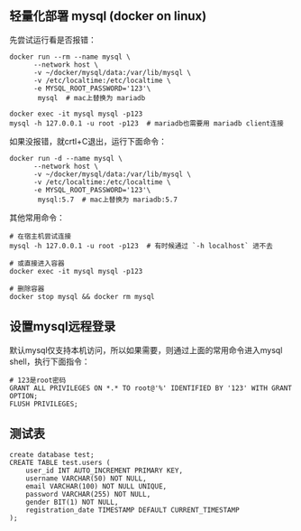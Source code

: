 ## 轻量化部署 mysql (docker on linux)

先尝试运行看是否报错：
```shell
docker run --rm --name mysql \
      --network host \
      -v ~/docker/mysql/data:/var/lib/mysql \
      -v /etc/localtime:/etc/localtime \
      -e MYSQL_ROOT_PASSWORD='123'\
       mysql  # mac上替换为 mariadb
       
docker exec -it mysql mysql -p123
mysql -h 127.0.0.1 -u root -p123  # mariadb也需要用 mariadb client连接
```

如果没报错，就crtl+C退出，运行下面命令：
```shell
docker run -d --name mysql \
      --network host \
      -v ~/docker/mysql/data:/var/lib/mysql \
      -v /etc/localtime:/etc/localtime \
      -e MYSQL_ROOT_PASSWORD='123'\
       mysql:5.7  # mac上替换为 mariadb:5.7
```

其他常用命令：
```shell
# 在宿主机尝试连接
mysql -h 127.0.0.1 -u root -p123  # 有时候通过 `-h localhost` 进不去

# 或直接进入容器
docker exec -it mysql mysql -p123

# 删除容器
docker stop mysql && docker rm mysql
```

## 设置mysql远程登录
默认mysql仅支持本机访问，所以如果需要，则通过上面的常用命令进入mysql shell，执行下面指令：
```shell
# 123是root密码
GRANT ALL PRIVILEGES ON *.* TO root@'%' IDENTIFIED BY '123' WITH GRANT OPTION;
FLUSH PRIVILEGES;
```

## 测试表

```
create database test;
CREATE TABLE test.users (
    user_id INT AUTO_INCREMENT PRIMARY KEY,
    username VARCHAR(50) NOT NULL,
    email VARCHAR(100) NOT NULL UNIQUE,
    password VARCHAR(255) NOT NULL,
    gender BIT(1) NOT NULL,
    registration_date TIMESTAMP DEFAULT CURRENT_TIMESTAMP
);
```
